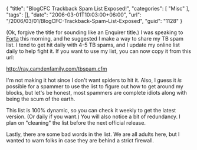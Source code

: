 {
	"title": "BlogCFC Trackback Spam List Exposed!",
	"categories": [
		"Misc"
	],
	"tags": [],
	"date": "2006-03-01T10:03:00+06:00",
	"url": "/2006/03/01/BlogCFC-Trackback-Spam-List-Exposed",
	"guid": "1128"
}

(Ok, forgive the title for sounding like an Enquirer title.) I was speaking to <a href="http://www.forta.com/blog">Forta</a> this morning, and he suggested I make a way to share my TB spam list. I tend to get hit daily with 4-5 TB spams, and I update my online list daily to help fight it. If you want to use my list, you can now copy it from this url:

http://ray.camdenfamily.com/tbspam.cfm

I'm not making it hot since I don't want spiders to hit it. Also, I guess it <i>is</i> possible for a spammer to use the list to figure out how to get around my blocks, but let's be honest, most spammers are complete idiots along with being the scum of the earth. 

This list is 100% dynamic, so you can check it weekly to get the latest version. (Or daily if you want.) You will also notice a bit of redundancy. I plan on "cleaning" the list before the next official release. 

Lastly, there are some bad words in the list. We are all adults here, but I wanted to warn folks in case they are behind a strict firewall.